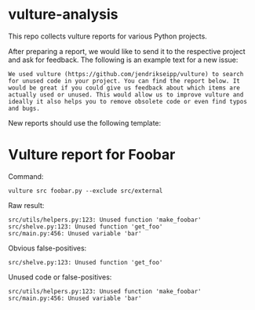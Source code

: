 # vulture-analysis

This repo collects vulture reports for various Python projects. 

After preparing a report, we would like to send it to the respective 
project and ask for feedback. The following is an example text for a 
new issue:

    We used vulture (https://github.com/jendrikseipp/vulture) to search
    for unused code in your project. You can find the report below. It 
    would be great if you could give us feedback about which items are 
    actually used or unused. This would allow us to improve vulture and
    ideally it also helps you to remove obsolete code or even find typos 
    and bugs.

New reports should use the following template:

# Vulture report for Foobar

Command:
    
    vulture src foobar.py --exclude src/external
    
Raw result:

    src/utils/helpers.py:123: Unused function 'make_foobar'
    src/shelve.py:123: Unused function 'get_foo'
    src/main.py:456: Unused variable 'bar'
    
Obvious false-positives:

    src/shelve.py:123: Unused function 'get_foo'
    
Unused code or false-positives:
    
    src/utils/helpers.py:123: Unused function 'make_foobar'
    src/main.py:456: Unused variable 'bar'
